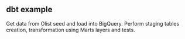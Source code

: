 ## dbt example

Get data from Olist seed and load into BigQuery. Perform
staging tables creation, transformation using Marts layers
and tests.
